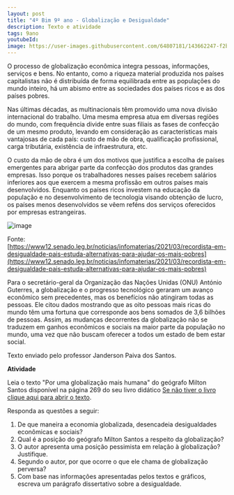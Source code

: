 ```yaml
---
layout: post
title: "4º Bim 9º ano - Globalização e Desigualdade"
description: Texto e atividade
tags: 9ano
youtubeId: 
image: https://user-images.githubusercontent.com/64807181/143662247-f2b5bafc-f3c2-4d4d-aaa1-bf774920c7f1.png
---
```


O processo de globalização econômica integra pessoas, informações, serviços e bens. No entanto, como a riqueza material produzida nos países capitalistas não é distribuída de forma equilibrada entre as populações do mundo inteiro, há um abismo entre as sociedades dos países ricos e as dos países pobres. 

Nas últimas décadas, as multinacionais têm promovido uma nova divisão internacional do trabalho. Uma mesma empresa atua em diversas regiões do mundo, com frequência divide entre suas filiais as fases de confecção de um mesmo produto, levando em consideração as características mais vantajosas de cada país: custo de mão de obra, qualificação profissional, carga tributária, existência de infraestrutura, etc.

O custo da mão de obra é um dos motivos que justifica a escolha de países emergentes   para abrigar parte da  confecção dos produtos das grandes empresas. Isso porque os trabalhadores nesses países recebem salários inferiores aos que exercem a mesma profissão em outros países mais desenvolvidos. Enquanto os países ricos investem na educação da população e no desenvolvimento de tecnologia visando obtenção de lucro, os países menos desenvolvidos se vêem reféns dos serviços oferecidos por empresas estrangeiras.  

![image](https://user-images.githubusercontent.com/64807181/143662247-f2b5bafc-f3c2-4d4d-aaa1-bf774920c7f1.png)

Fonte: [https://www12.senado.leg.br/noticias/infomaterias/2021/03/recordista-em-desigualdade-pais-estuda-alternativas-para-ajudar-os-mais-pobres](https://www12.senado.leg.br/noticias/infomaterias/2021/03/recordista-em-desigualdade-pais-estuda-alternativas-para-ajudar-os-mais-pobres)

Para o secretário-geral da Organização das Nações Unidas (ONU) António Guterres, a globalização e o progresso tecnológico geraram um avanço econômico sem precedentes, mas os benefícios não atingiram todas as pessoas. Ele citou dados mostrando que as oito pessoas mais ricas do mundo têm uma fortuna que corresponde aos bens somados de 3,6 bilhões de pessoas. Assim, as mudanças decorrentes da globalização não se traduzem em ganhos econômicos e sociais na maior parte da população no mundo, uma vez que não buscam oferecer a todos um estado de bem estar social. 

Texto enviado pelo professor Janderson Paiva dos Santos.     

**Atividade**

Leia o texto "Por uma globalização mais humana" do geógrafo Milton Santos disponível na página 269 do seu livro didático [Se não tiver o livro clique aqui para abrir o texto](https://www1.folha.uol.com.br/folha/publifolha/351805-leia-por-uma-globalizacao-mais-humana-texto-do-geografo-milton-santos.shtml). 

Responda as questões a seguir:

1. De que maneira a economia globalizada,  desencadeia desigualdades econômicas e sociais?
2. Qual é a posição do geógrafo Milton Santos a respeito da globalização?
3. O autor apresenta uma posição pessimista em relação à globalização? Justifique.
4. Segundo o autor, por que ocorre o que ele chama de globalização perversa? 
5. Com base nas informações apresentadas pelos textos e gráficos, escreva um parágrafo dissertativo sobre a desigualdade.
 
